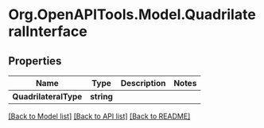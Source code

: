 # Org.OpenAPITools.Model.QuadrilateralInterface

## Properties

Name | Type | Description | Notes
------------ | ------------- | ------------- | -------------
**QuadrilateralType** | **string** |  | 

[[Back to Model list]](../../README.md#documentation-for-models) [[Back to API list]](../../README.md#documentation-for-api-endpoints) [[Back to README]](../../README.md)

